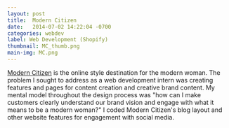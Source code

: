 ```yaml
---
layout: post
title:  Modern Citizen
date:   2014-07-02 14:22:04 -0700
categories: webdev
label: Web Development (Shopify)
thumbnail: MC_thumb.png
main-img: MC.png
---
```


<section>
<a href="http://modern-citizen.com">Modern Citizen</a> is the online style destination for the modern woman. The problem I sought to address as a web development intern was creating features and pages for content creation and creative brand content. My mental model throughout the design process was "how can I make customers clearly understand our brand vision and engage with what it means to be a modern woman?" I coded Modern Citizen's blog layout and other website features for engagement with social media. 
</section>
